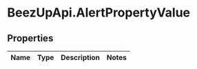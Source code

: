 # BeezUpApi.AlertPropertyValue

## Properties
Name | Type | Description | Notes
------------ | ------------- | ------------- | -------------


